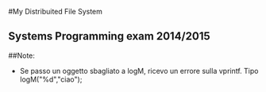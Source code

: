 #My Distribuited File System
## Systems Programming exam 2014/2015

##Note:

* Se passo un oggetto sbagliato a logM, ricevo un errore sulla vprintf. Tipo logM("%d","ciao");
